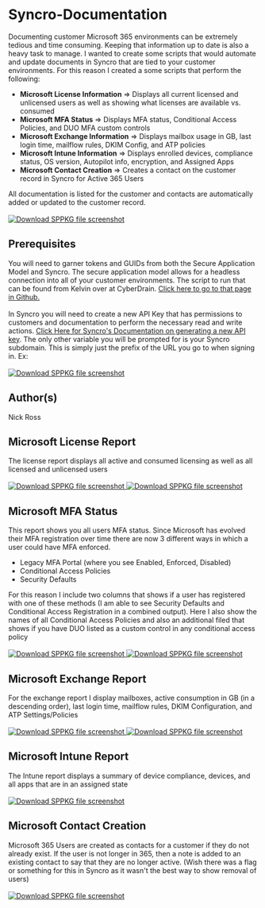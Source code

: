# Syncro-Documentation

Documenting customer Microsoft 365 environments can be extremely tedious and time consuming. Keeping that information up to date is also a heavy task to manage. I wanted to create some scripts that would automate and update documents in Syncro that are tied to your customer environments. For this reason I created a some scripts that perform the following:
<ul>
 	<li><strong>Microsoft License Information</strong> =&gt; Displays all current licensed and unlicensed users as well as showing what licenses are available vs. consumed</li>
 	<li><strong>Microsoft MFA Status</strong> =&gt; Displays MFA status, Conditional Access Policies, and DUO MFA custom controls</li>
 	<li><strong>Microsoft Exchange Information</strong> =&gt; Displays mailbox usage in GB, last login time, mailflow rules, DKIM Config, and ATP policies</li>
 	<li><strong>Microsoft Intune Information</strong> =&gt; Displays enrolled devices, compliance status, OS version, Autopilot info, encryption, and Assigned Apps</li>
 	<li><strong>Microsoft Contact Creation</strong></span> =&gt; Creates a contact on the customer record in Syncro for Active 365 Users</li>
</ul>
<div>All documentation is listed for the customer and contacts are automatically added or updated to the customer record.</div>
<br>
<a target="_blank" href="/Syncro/pic8.png">
<img src="/Syncro/pic8.png" alt="Download SPPKG file screenshot" style="max-width:100%;">
</a>

<h2>Prerequisites</h2>
You will need to garner tokens and GUIDs from both the Secure Application Model and Syncro. The secure application model allows for a headless connection into all of your customer environments. The script to run that can be found from Kelvin over at CyberDrain. <a href="https://github.com/KelvinTegelaar/SecureAppModel/blob/master/Create-SecureAppModel.ps1">Click here to go to that page in Github.</a>
<br></br>
In Syncro you will need to create a new API Key that has permissions to customers and documentation to perform the necessary read and write actions. <a href="https://help.syncromsp.com/hc/en-us/articles/360048794414-API-Tokens">Click Here for Syncro's Documentation on generating a new API key</a>. The only other variable you will be prompted for is your Syncro subdomain. This is simply just the prefix of the URL you go to when signing in. Ex:
<br></br>
<a target="_blank" href="/Syncro/pic15.png">
<img src="/Syncro/pic15.png" alt="Download SPPKG file screenshot" style="max-width:100%;">
</a>

<h2>Author(s)</h2>
Nick Ross

<h2>Microsoft License Report</h2>

The license report displays all active and consumed licensing as well as all licensed and unlicensed users
<br></br>
<a target="_blank" href="/Syncro/pic6.png">
<img src="/Syncro/pic6.png" alt="Download SPPKG file screenshot" style="max-width:100%;">
</a>
<a target="_blank" href="/Syncro/pic7.png">
<img src="/Syncro/pic7.png" alt="Download SPPKG file screenshot" style="max-width:100%;">
</a>

<h2>Microsoft MFA Status</h2>

This report shows you all users MFA status. Since Microsoft has evolved their MFA registration over time there are now 3 different ways in which a user could have MFA enforced.
<ul>
 	<li>Legacy MFA Portal (where you see Enabled, Enforced, Disabled)</li>
 	<li>Conditional Access Policies</li>
 	<li>Security Defaults</li>
</ul>
For this reason I include two columns that shows if a user has registered with one of these methods (I am able to see Security Defaults and Conditional Access Registration in a combined output). Here I also show the names of all Conditional Access Policies and also an additional filed that shows if you have DUO listed as a custom control in any conditional access policy
<br></br>
<a target="_blank" href="/Syncro/pic9.png">
<img src="/Syncro/pic9.png" alt="Download SPPKG file screenshot" style="max-width:100%;">
</a>
<a target="_blank" href="/Syncro/pic10.png">
<img src="/Syncro/pic10.png" alt="Download SPPKG file screenshot" style="max-width:100%;">
</a>

<h2>Microsoft Exchange Report</h2>
For the exchange report I display mailboxes, active consumption in GB (in a descending order), last login time, mailflow rules, DKIM Configuration, and ATP Settings/Policies
<br></br>
<a target="_blank" href="/Syncro/pic11.png">
<img src="/Syncro/pic11.png" alt="Download SPPKG file screenshot" style="max-width:100%;">
</a>
<a target="_blank" href="/Syncro/pic12.png">
<img src="/Syncro/pic12.png" alt="Download SPPKG file screenshot" style="max-width:100%;">
</a>

<h2>Microsoft Intune Report</h2>
The Intune report displays a summary of device compliance, devices, and all apps that are in an assigned state
<br></br>
<a target="_blank" href="/Syncro/pic13.png">
<img src="/Syncro/pic13.png" alt="Download SPPKG file screenshot" style="max-width:100%;">
</a>

<h2>Microsoft Contact Creation</h2>
Microsoft 365 Users are created as contacts for a customer if they do not already exist. If the user is not longer in 365, then a note is added to an existing contact to say that they are no longer active. (Wish there was a flag or something for this in Syncro as it wasn't the best way to show removal of users)
<br></br>
<a target="_blank" href="/Syncro/pic14.png">
<img src="/Syncro/pic14.png" alt="Download SPPKG file screenshot" style="max-width:100%;">
</a>

